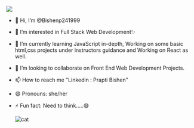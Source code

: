 
  ![](https://komarev.com/ghpvc/?username=Bishenp24199&color=blueviolet&style=plastic&abbreviated=true)
  
- 👋 Hi, I’m @Bishenp241999
- 👀 I’m interested in Full Stack Web Development✨
- 🌱 I’m currently learning JavaScript in-depth, Working on some basic html,css projects under instructors guidance and Working on React as well.
- 💞️ I’m looking to collaborate on Front End Web Development Projects.
- 📫 How to reach me "Linkedin : Prapti Bishen"
- 😄 Pronouns: she/her
- ⚡ Fun fact: Need to think.....😅

  ![cat](https://media.giphy.com/media/v1.Y2lkPTc5MGI3NjExdWRkOTdqZ3c3amt2NmFiZnZpOWYzY21vdDRzZ2I2Nng0cW5zbWxsaSZlcD12MV9zdGlja2Vyc19zZWFyY2gmY3Q9cw/M4NykXxUE0HAcK7UJ6/giphy.gif)

<!---
Bishenp241999/Bishenp241999 is a ✨ special ✨ repository because its `README.md` (this file) appears on your GitHub profile.
You can click the Preview link to take a look at your changes.
--->

